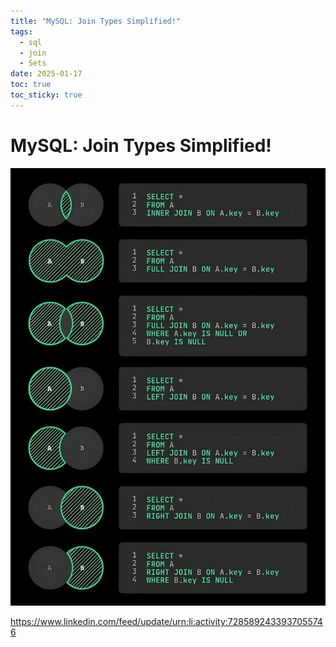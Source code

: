 ```yaml
---
title: "MySQL: Join Types Simplified!"
tags:
  - sql
  - join
  - Sets
date: 2025-01-17
toc: true
toc_sticky: true
---
```


# MySQL: Join Types Simplified!

![](../_asset/1737092119934.jpg)

https://www.linkedin.com/feed/update/urn:li:activity:7285892433937055746
